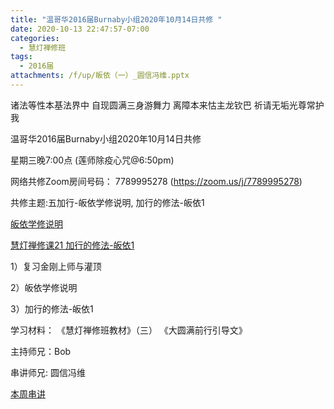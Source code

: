```yaml
---
title: "温哥华2016届Burnaby小组2020年10月14日共修 "
date: 2020-10-13 22:47:57-07:00
categories:
  - 慧灯禅修班
tags:
  - 2016届
attachments: /f/up/皈依（一）_圆信冯维.pptx
---
```

诸法等性本基法界中 自现圆满三身游舞力 离障本来怙主龙钦巴 祈请无垢光尊常护我

温哥华2016届Burnaby小组2020年10月14日共修 

星期三晚7:00点 (莲师除疫心咒@6:50pm)

网络共修Zoom房间号码： 7789995278 (<https://zoom.us/j/7789995278>)

共修主题:五加行-皈依学修说明, 加行的修法-皈依1

[皈依学修说明](https://mp.weixin.qq.com/s/XmrAn9RMp_REVuxJFyt9uw)
 
[慧灯禅修课21 加行的修法-皈依1](http://www.huidengzhiguang.com/index.php/huideng-jiangtang/2016-07-21-09-15-04/2018-02-06-07-52-48/2611-l17091%E3%80%82) 

1）复习金刚上师与灌顶  

2）皈依学修说明

3）加行的修法-皈依1




学习材料：
《慧灯禅修班教材》（三）
《大圆满前行引导文》



主持师兄：Bob

串讲师兄: 圆信冯维

[本周串讲](/f/up/皈依（一）_圆信冯维.pptx)
